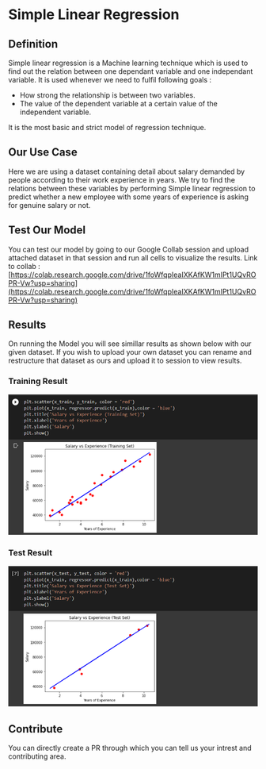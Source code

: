 # Simple Linear Regression

## Definition

Simple linear regression is a Machine learning technique which is used to find out the relation between one dependant variable and one independant variable. 
It is used whenever we need to fulfil following goals :

  - How strong the relationship is between two variables.
  - The value of the dependent variable at a certain value of the independent variable. 

It is the most basic and strict model of regression technique.

## Our Use Case

Here we are using a dataset containing detail about salary demanded by people according to their work experience in years.
We try to find the relations between these variables by performing Simple linear regression to predict whether a new employee with some years of experience is asking
for genuine salary or not.

## Test Our Model

You can test our model by going to our Google Collab session and upload attached dataset in that session and run all cells to visualize the results.
Link to collab : [https://colab.research.google.com/drive/1foWfqpIeaIXKAfKW1mIPt1UQvROPR-Vw?usp=sharing](https://colab.research.google.com/drive/1foWfqpIeaIXKAfKW1mIPt1UQvROPR-Vw?usp=sharing)

## Results 

On running the Model you will see simillar results as shown below with our given dataset. If you wish to upload your own dataset you can rename and restructure that dataset as ours and upload it to session to view results.

### Training Result

<p align="center"><img src="docs/img/simple_linear_train.png" alt="slr"></p>

### Test Result

<p align="center"><img src="docs/img/simple_linear_test.png" alt="slr"></p>

## Contribute

You can directly create a PR through which you can tell us your intrest and contributing area.

